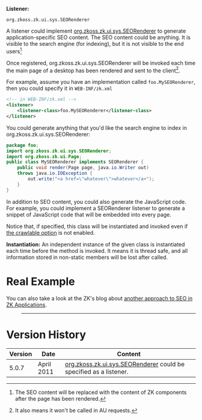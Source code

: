 **Listener:**

`org.zkoss.zk.ui.sys.SEORenderer`

A listener could implement
[org.zkoss.zk.ui.sys.SEORenderer](https://www.zkoss.org/javadoc/latest/zk/org/zkoss/zk/ui/sys/SEORenderer.html) to
generate application-specific SEO content. The SEO content could be
anything. It is visible to the search engine (for indexing), but it is
not visible to the end users[^1]

Once registered,
<javadoc type="interface" method="render(org.zkoss.zk.ui.Page, java.io.Writer)">org.zkoss.zk.ui.sys.SEORenderer</javadoc>
will be invoked each time the main page of a desktop has been rendered
and sent to the client[^2].

For example, assume you have an implementation called
`foo.MySEORenderer`, then you could specify it in `WEB-INF/zk.xml`

```xml
<!-- in WEB-INF/zk.xml -->
<listener>
    <listener-class>foo.MySEORenderer</listener-class>
</listener>
```

You could generate anything that you'd like the search engine to index
in
<javadoc type="interface" method="render(org.zkoss.zk.ui.Page,  java.io.Writer)">org.zkoss.zk.ui.sys.SEORenderer</javadoc>:

```java
package foo;
import org.zkoss.zk.ui.sys.SEORenderer;
import org.zkoss.zk.ui.Page;
public class MySEORenderer implements SEORenderer {
    public void render(Page page, java.io.Writer out)
    throws java.io.IOException {
        out.write("<a href=\"whatever\">whatever</a>");
    }
}
```

In addition to SEO content, you could also generate the JavaScript code.
For example, you could implement a SEORenderer listener to generate a
snippet of JavaScript code that will be embedded into every page.

Notice that, if specified, this class will be instantiated and invoked
even if [the crawlable option]({{site.baseUrl}}/zk_config_ref/The_system-config_Element/The_crawlable_Element)
is not enabled.

**Instantiation:** An independent instance of the given class is
instantiated each time before the method is invoked. It means it is
thread safe, and all information stored in non-static members will be
lost after called.

# Real Example

You can also take a look at the ZK's blog about [another approach to SEO in ZK Applications](http://blog.zkoss.org/index.php/2011/03/17/make-zk-application-work-with-seo/).

> ------------------------------------------------------------------------
>
> <references/>

# Version History

| Version | Date       | Content                                                                                               |
|---------|------------|-------------------------------------------------------------------------------------------------------|
| 5.0.7   | April 2011 | [org.zkoss.zk.ui.sys.SEORenderer](https://www.zkoss.org/javadoc/latest/zk/org/zkoss/zk/ui/sys/SEORenderer.html) could be specified as a listener. |

[^1]: The SEO content will be replaced with the content of ZK components
    after the page has been rendered.

[^2]: It also means it won't be called in AU requests.
